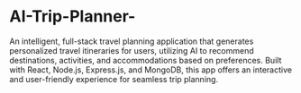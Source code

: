 # AI-Trip-Planner-
An intelligent, full-stack travel planning application that generates personalized travel itineraries for users, utilizing AI to recommend destinations, activities, and accommodations based on preferences. Built with React, Node.js, Express.js, and MongoDB, this app offers an interactive and user-friendly experience for seamless trip planning.
